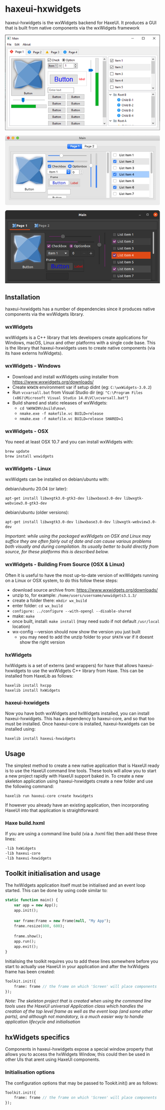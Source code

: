 haxeui-hxwidgets
================================
haxeui-hxwidgets is the wxWidgets backend for HaxeUI. It produces a GUI that is built from native components via the wxWidgets framework

![](./_assets/haxeui-hxwidgets-preview_windows.png)

![](./_assets/haxeui-hxwidgets-preview_osx.png)

![](./_assets/haxeui-hxwidgets-preview_ubuntu.png)

## Installation
haxeui-hxwidgets has a number of dependencies since it produces native components via the wxWidgets library.

### wxWidgets
wxWidgets is a C++ library that lets developers create applications for Windows, macOS, Linux and other platforms with a single code base. This is the library that haxeui-hxwidgets uses to create native components (via its haxe externs hxWidgets).

### wxWidgets - Windows
* Download and install wxWidgets using installer from https://www.wxwidgets.org/downloads/
* Create `WXWIN` environment var if setup didnt (eg: `C:\wxWidgets-3.0.2`)
* Run `vcvarsall.bat` from Visual Studio dir (eg: `"C:\Program Files (x86)\Microsoft Visual Studio 14.0\VC\vcvarsall.bat"`)
* Build shared and static releases of wxWidgets:
  * `cd %WXWIN%\build\msw\`
  * `nmake.exe -f makefile.vc BUILD=release`
  * `nmake.exe -f makefile.vc BUILD=release SHARED=1`

### wxWidgets - OSX
You need at least OSX 10.7 and you can install wxWidgets with:

```
brew update
brew install wxwidgets
```

### wxWidgets - Linux
wxWidgets can be installed on debian/ubuntu with:

debian/ubuntu 20.04 (or later):
```
apt-get install libwxgtk3.0-gtk3-dev libwxbase3.0-dev libwxgtk-webview3.0-gtk3-dev
```

debian/ubuntu (older versions):
```
apt-get install libwxgtk3.0-dev libwxbase3.0-dev libwxgtk-webview3.0-dev
```

_Important: while using the packaged wxWidgets on OSX and Linux may suffice they are often fairly out of date and can cause various problems both visually and during compilation. Its usually better to build directly from source, for these platforms this is described below._

### wxWidgets - Building From Source (OSX & Linux)
Often it is useful to have the most up-to-date version of wxWidgets running on a Linux or OSX system, to do this follow these steps:

* download source archive from: https://www.wxwidgets.org/downloads/
* unzip to, for example: `/home/users/username/wxwidgets3.1.3/`
* create a folder there: `mkdir wx_build`
* enter folder: `cd wx_build`
* `configure: ../configure --with-opengl --disable-shared`
* make: `make`
* once built, install: `make install` (may need sudo if not default `/usr/local` location)
* wx-config --version should now show the version you just built
  * you may need to add the unzip folder to your `$PATH` var if it doesnt show the right version

### hxWidgets  
hxWidgets is a set of externs (and wrappers) for haxe that allows haxeui-hxwidgets to use the wxWidgets C++ library from Haxe. This can be installed from HaxeLib as follows:

```
haxelib install hxcpp
haxelib install hxWidgets
```

### haxeui-hxwidgets
Now you have both wxWidgets and hxWidgets installed, you can install haxeui-hxwidgets. This has a dependency to haxeui-core, and so that too must be installed. Once haxeui-core is installed, haxeui-hxwidgets can be installed using:

```
haxelib install haxeui-hxwidgets
```

## Usage
The simplest method to create a new native application that is HaxeUI ready is to use the HaxeUI command line tools. These tools will allow you to start a new project rapidly with HaxeUI support baked in. To create a new skeleton application using haxeui-hxwidgets create a new folder and use the following command:

```
haxelib run haxeui-core create hxwidgets
```

If however you already have an existing application, then incorporating HaxeUI into that application is straightforward:

### Haxe build.hxml

If you are using a command line build (via a .hxml file) then add these three lines:

```
-lib hxWidgets
-lib haxeui-core
-lib haxeui-hxwidgets
```

## Toolkit initialisation and usage
The hxWidgets application itself must be initialised and an event loop started. This can be done by using code similar to:

```haxe
static function main() {
    var app = new App();
    app.init();
    
    var frame:Frame = new Frame(null, "My App");
    frame.resize(800, 600);

    frame.show();
    app.run();
    app.exit();
}
```

Initialising the toolkit requires you to add these lines somewhere before you start to actually use HaxeUI in your application and after the hxWidgets frame has been created:

```haxe
Toolkit.init({
    frame: frame // the frame on which 'Screen' will place components
});
```

_Note: The skeleton project that is created when using the command line tools uses the HaxeUI universal Application class which handles the creation of the top level frame as well as the event loop (and some other parts), and although not mandatory, is a much easier way to handle application lifecycle and initialisation_

## hxWidgets specifics
Components in haxeui-hxwidgets expose a special window property that allows you to access the hxWidgets Window, this could then be used in other UIs that arent using HaxeUI components.

### Initialisation options
The configuration options that may be passed to Tookit.init() are as follows:

```haxe
Toolkit.init({
    frame: frame // the frame on which 'Screen' will place components
});
```